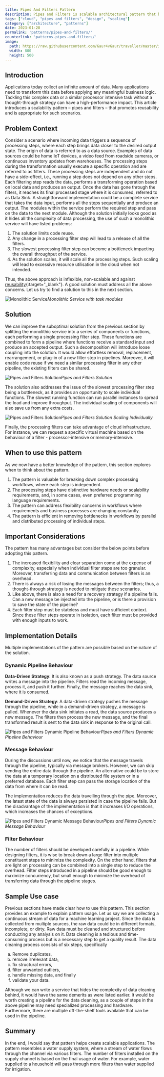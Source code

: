 ```yaml
---
title: Pipes And Filters Pattern
description: Pipes and Filters is scalable architectural pattern that break down monolithic task performing complex operations into series of reusable individual components
tags: ["cloud", "pipes and filters", "design", "scaling"]
category: ["architecture", "patterns"]
date: 2023-01-28
permalink: 'patterns/pipes-and-filters/'
counterlink: 'patterns-pipes-and-filters/'
image:
  path: https://raw.githubusercontent.com/Gaur4vGaur/traveller/master/images/patterns/2023-01-28-pipes-and-filters-pattern/pipesAndFiltersCover.png
  width: 800
  height: 500
---
```


## Introduction
Applications today collect an infinite amount of data. Many applications need to transform this data before applying any meaningful business logic. Tackling this complex data or a similar processor intensive task without a thought-through strategy can have a high-performance impact. This article introduces a scalability pattern – pipes and filters – that promotes reusability and is appropriate for such scenarios.

## Problem Context
Consider a scenario where incoming data triggers a sequence of processing steps, where each step brings data closer to the desired output state. The origin of data is referred to as a data source. Examples of data sources could be home IoT devices, a video feed from roadside cameras, or continuous inventory updates from warehouses. The processing steps during the transformation usually execute a specific operation and are referred to as filters. These processing steps are independent and do not have a side-effect, i.e., running a step does not depend on any other steps. Each filtering step reads the data, performs a transforming operation based on local data and produces an output. Once the data has gone through the filters, it reaches its final processed stage where it is consumed, referred to as Data Sink.
A straightforward implementation could be a complete service that takes the data input, performs all the steps sequentially and produce an output. The modules within the service perform the required step and pass on the data to the next module. Although the solution initially looks good as it hides all the complexity of data processing, the use of such a monolithic service will have listed problems:
1. The solution limits code reuse.
2. Any change in a processing filter step will lead to a release of all the filters.
3. The slowest processing filter step can become a bottleneck impacting the overall throughput of the service.
4. As the solution scales, it will scale all the processing steps. Such scaling will lead to excessive resource utilisation in the cloud when not intended.

Thus, the above approach is inflexible, non-scalable and against [reusability](https://en.wikipedia.org/wiki/Reusability){:target="_blank"}. A good solution must address all the above concerns. Let us try to find a solution to this in the next section.

![Monolithic Service](https://raw.githubusercontent.com/Gaur4vGaur/traveller/master/images/patterns/2023-01-28-pipes-and-filters-pattern/patterns-pipes-and-filters-monolithic-service.png)*Monolithic Service with task modules*

## Solution
We can improve the suboptimal solution from the previous section by splitting the monolithic service into a series of components or functions, each performing a single processing filter step. These functions are combined to form a pipeline where functions receive a standard input and produce an accepted output. Such a decomposition will introduce loose coupling into the solution. It would allow effortless removal, replacement, rearrangement, or plug-in of a new filter step in pipelines. Moreover, it will enable code reuse if we need a similar processing filter in any other pipeline, the existing filters can be shared.

![Pipes and Filters Solution](https://raw.githubusercontent.com/Gaur4vGaur/traveller/master/images/patterns/2023-01-28-pipes-and-filters-pattern/patterns-pipes-and-filters-solution.png)*Pipes and Filters Solution*

The solution also addresses the issue of the slowest processing filter step being a bottleneck, as it provides an opportunity to scale individual functions. The slowest running function can run parallel instances to spread the load and improve throughput. The individual scaling of components will also save us from any extra costs.

![Pipes and Filters Solution](https://raw.githubusercontent.com/Gaur4vGaur/traveller/master/images/patterns/2023-01-28-pipes-and-filters-pattern/patterns-pipes-and-filters-solution-scale.png)*Pipes and Filters Solution Scaling Individually*

Finally, the processing filters can take advantage of cloud infrastructure. For instance, we can request a specific virtual machine based on the behaviour of a filter - processor-intensive or memory-intensive.

## When to use this pattern
As we now have a better knowledge of the pattern, this section explores when to think about the pattern.
1. The pattern is valuable for breaking down complex processing workflows, where each step is independent.
2. The processing steps have distinctive hardware needs or scalability requirements, and, in some cases, even preferred programming language requirements.
3. The pattern can address flexibility concerns in workflows where requirements and business processes are changing constantly.
4. The pattern is efficient in removing bottlenecks in workflows by parallel and distributed processing of individual steps. 

## Important Considerations
The pattern has many advantages but consider the below points before adopting this pattern.
1. The increased flexibility and clear separation come at the expense of complexity, especially when individual filter steps are too granular. Moreover, transferring data and communication between filters is an overhead.
2. There is always a risk of losing the messages between the filters; thus, a thought-through strategy is needed to mitigate these scenarios.
3. Like above, there is also a need for a recovery strategy if a pipeline fails. Can a new message be injected into the pipeline, or is there a provision to save the state of the pipeline?
4. Each filter step must be stateless and must have sufficient context. Since these filter steps operate in isolation, each filter must be provided with enough inputs to work.

## Implementation Details
Multiple implementations of the pattern are possible based on the nature of the solution.

### Dynamic Pipeline Behaviour
<strong>Data-Driven Strategy</strong>: 
It is also known as a push strategy. The data source writes a message into the pipeline. Filters read the incoming message, process it, and push it further. Finally, the message reaches the data sink, where it is consumed.

<strong>Demand-Driven Strategy</strong>: 
A data-driven strategy pushes the message through the pipeline, while in a demand-driven strategy, a message is pulled. Whenever the data sink initiates a read, the data source produces a new message. The filters then process the new message, and the final transformed result is sent to the data sink in response to the original call.

![Pipes and Filters Dynamic Pipeline Behaviour](https://raw.githubusercontent.com/Gaur4vGaur/traveller/master/images/patterns/2023-01-28-pipes-and-filters-pattern/patterns-pipes-and-filters-dynamic-pipeline-behaviour.jpg)*Pipes and Filters Dynamic Pipeline Behaviour*

### Message Behaviour
During the discussions until now, we notice that the message travels through the pipeline, typically via message brokers. However, we can skip sending the entire data through the pipeline. An alternative could be to store the data at a temporary location on a distributed file system or in a preferred database. Each filter step can pass the storage location of the data from where it can be read.

The implementation reduces the data travelling through the pipe. Moreover, the latest state of the data is always persisted in case the pipeline fails. But the disadvantage of the implementation is that it increases I/O operations, which increases the chances of exceptions.

![Pipes and Filters Dynamic Message Behaviour](https://raw.githubusercontent.com/Gaur4vGaur/traveller/master/images/patterns/2023-01-28-pipes-and-filters-pattern/patterns-pipes-and-filters-dynamic-message-behaviour.png)*Pipes and Filters Dynamic Message Behaviour*

### Filter Behaviour
The number of filters should be developed carefully in a pipeline. While designing filters, it is wise to break down a large filter into multiple constituent steps to minimize the complexity. On the other hand, filters that are light on processing can be combined into a single step to reduce the overhead. Filter steps introduced in a pipeline should be good enough to maximize concurrency, but small enough to minimize the overhead of transferring data through the pipeline stages.

## Sample Use case
Previous sections have made clear how to use this pattern. This section provides an example to explain pattern usage. Let us say we are collecting a continuous stream of data for a machine learning project. Since the data is collected from multiple sources, the raw data could be in different formats, incomplete, or dirty. Raw data must be cleaned and structured before conducting any analysis on it. Data cleaning is a tedious and time-consuming process but is a necessary step to get a quality result. The data cleaning process consists of six steps, specifically

<ol type="a">
<li>Remove duplicates,</li>
<li>remove irrelevant data,</li>
<li>fix structural errors,</li>
<li>filter unwanted outliers,</li>
<li>handle missing data, and finally</li>
<li>validate your data.</li>
</ol>

Although we can write a service that hides the complexity of data cleaning behind, it would have the same demerits as were listed earlier. It would be worth creating a pipeline for the data cleaning, as a couple of steps in the above pipeline may need specialized processing and hardware. Furthermore, there are multiple off-the-shelf tools available that can be used in the pipeline.

## Summary
In the end, I would say that pattern helps create scalable applications. The pattern resembles a water supply system, where a stream of water flows through the channel via various filters. The number of filters installed on the supply channel is based on the final usage of water. For example, water supplied to a household will pass through more filters than water supplied for irrigation.
